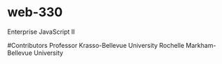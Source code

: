 # web-330
Enterprise JavaScript II

#Contributors
Professor Krasso-Bellevue University
Rochelle Markham-Bellevue University
